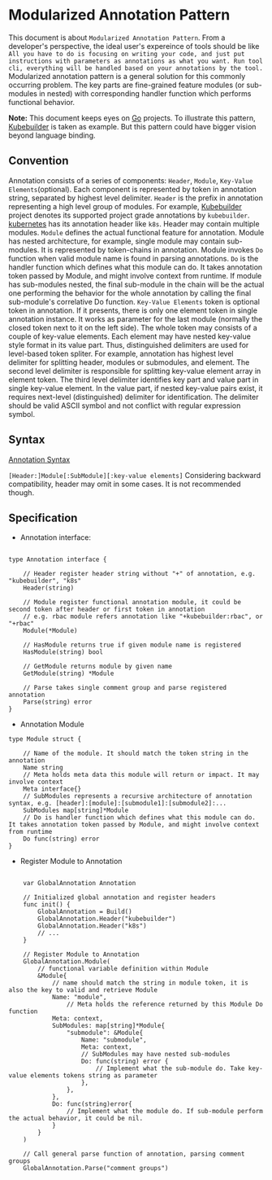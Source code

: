 # Modularized Annotation Pattern

This document is about `Modularized Annotation Pattern`. From a developer's perspective, the ideal user's expereince of tools should be like `All you have to do is focusing on writing your code, and just put instructions with parameters as annotations as what you want. Run tool cli, everything will be handled based on your annotations by the tool.` Modularized annotation pattern is a general solution for this commonly occurring problem. The key parts are fine-grained feature modules (or sub-modules in nested) with corresponding handler function which performs functional behavior.

**Note:** This document keeps eyes on [Go](https://golang.org/) projects. To illustrate this pattern, [Kubebuilder](https://github.com/kubernetes-sigs/kubebuilder) is taken as example. But this pattern could have bigger vision beyond language binding.

## Convention
Annotation consists of a series of components: `Header`, `Module`, `Key-Value Elements`(optional). Each component is represented by token in annotation string, separated by highest level delimiter. `Header` is the prefix in annotation representing a high level group of modules. For example, [Kubebuilder](https://github.com/kubernetes-sigs/kubebuilder) project denotes its supported project grade annotations by `kubebuilder`. [kubernetes](https://github.com/kubernetes/kubernetes) has its annotation header like `k8s`. Header may contain multiple modules. `Module` defines the actual functional feature for annotation. Module has nested architecture, for example, single module may contain sub-modules. It is represented by token-chains in annotation. Module invokes `Do` function when valid module name is found in parsing annotations. `Do` is the handler function which defines what this module can do. It takes annotation token passed by Module, and might involve context from runtime. If module has sub-modules nested, the final sub-module in the chain will be the actual one performing the behavior for the whole annotation by calling the final sub-module's correlative Do function. `Key-Value Elements` token is optional token in annotation. If it presents, there is only one element token in single annotation instance. It works as parameter for the last module (normally the closed token next to it on the left side). The whole token may consists of a couple of key-value elements. Each element may have nested key-value style format in its value part. Thus, distinguished delimiters are used for level-based token spliter. For example, annotation has highest level delimiter for splitting header, modules or submodules, and element. The second level delimiter is responsible for splitting key-value element array in element token. The third level delimiter identifies key part and value part in single key-value element. In the value part, if nested key-value pairs exist, it requires next-level (distinguished) delimiter for identification. The delimiter should be valid ASCII symbol and not conflict with regular expression symbol.

## Syntax
[Annotation Syntax](https://github.com/fanzhangio/go-annotation/blob/master/README.md#annotation-syntax)

`[Header:]Module[:SubModule][:key-value elements]`
Considering backward compatibility, header may omit in some cases. It is not recommended though.



## Specification

- Annotation interface:

```golang

type Annotation interface {

	// Header register header string without "+" of annotation, e.g. "kubebuilder", "k8s"
	Header(string)

	// Module register functional annotation module, it could be second token after header or first token in annotation
	// e.g. rbac module refers annotation like "+kubebuilder:rbac", or "+rbac"
	Module(*Module)

	// HasModule returns true if given module name is registered
	HasModule(string) bool

	// GetModule returns module by given name
	GetModule(string) *Module

	// Parse takes single comment group and parse registered annotation
	Parse(string) error
}
```

- Annotation Module

```golang
type Module struct {

	// Name of the module. It should match the token string in the annotation
	Name string
	// Meta holds meta data this module will return or impact. It may involve context
	Meta interface{}
	// SubModules represents a recursive architecture of annotation syntax, e.g. [header]:[module]:[submodule1]:[submodule2]:...
	SubModules map[string]*Module
	// Do is handler function which defines what this module can do. It takes annotation token passed by Module, and might involve context from runtime
	Do func(string) error
}
```

- Register Module to Annotation
```golang

	var GlobalAnnotation Annotation
	
	// Initialized global annotation and register headers
	func init() {
		GlobalAnnotation = Build()
		GlobalAnnotation.Header("kubebuilder")
		GlobalAnnotation.Header("k8s")
		// ...
	}

	// Register Module to Annotation
	GlobalAnnotation.Module(
		// functional variable definition within Module
		&Module{
			// name should match the string in module token, it is also the key to valid and retrieve Module
			Name: "module",
		        // Meta holds the reference returned by this Module Do function
			Meta: context,
			SubModules: map[string]*Module{
				"submodule": &Module{
					Name: "submodule",
					Meta: context,
					// SubModules may have nested sub-modules
					Do: func(string) error {
						// Implement what the sub-module do. Take key-value elements tokens string as parameter
					},
				},
			},
			Do: func(string)error{
				// Implement what the module do. If sub-module perform the actual behavior, it could be nil.
			}
		}
	)

	// Call general parse function of annotation, parsing comment groups
	GlobalAnnotation.Parse("comment groups")

```

